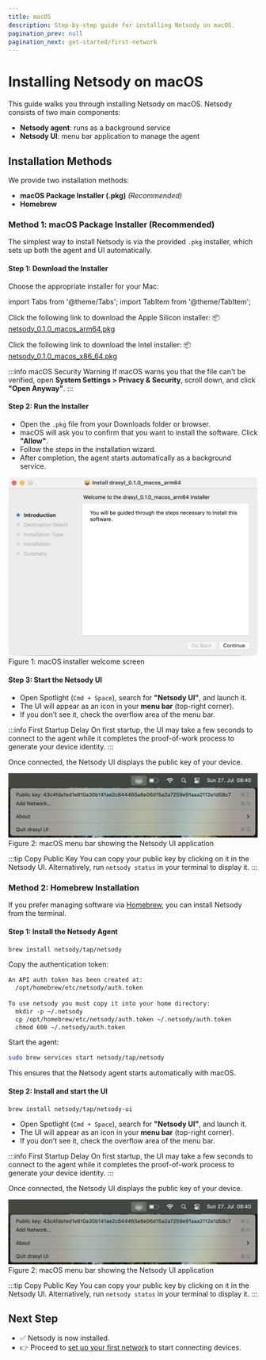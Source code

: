 ```yaml
---
title: macOS
description: Step-by-step guide for installing Netsody on macOS.
pagination_prev: null
pagination_next: get-started/first-network
---
```


# Installing Netsody on macOS

This guide walks you through installing Netsody on macOS. Netsody consists of two main components:

* **Netsody agent**: runs as a background service
* **Netsody UI**: menu bar application to manage the agent

## Installation Methods

We provide two installation methods:

* **macOS Package Installer (.pkg)** _(Recommended)_
* **Homebrew**

### Method 1: macOS Package Installer (Recommended)

The simplest way to install Netsody is via the provided `.pkg` installer, which sets up both the agent and UI automatically.

#### Step 1: Download the Installer

Choose the appropriate installer for your Mac:

import Tabs from '@theme/Tabs';
import TabItem from '@theme/TabItem';

<Tabs>
  <TabItem value="apple-silicon" label="Apple Silicon" default>

Click the following link to download the Apple Silicon installer:
📦 [netsody_0.1.0_macos_arm64.pkg](https://download.netsody.io/binaries/0.1.0/macos-arm64/Netsody_0.1.0_macos_arm64.pkg)

  </TabItem>
  <TabItem value="intel" label="Intel">

Click the following link to download the Intel installer:
📦 [netsody_0.1.0_macos_x86_64.pkg](https://download.netsody.io/binaries/0.1.0/macos-amd64/Netsody_0.1.0_macos_x86_64.pkg)

  </TabItem>
</Tabs>

:::info macOS Security Warning
If macOS warns you that the file can't be verified, open **System Settings > Privacy & Security**, scroll down, and click **"Open Anyway"**.
:::

#### Step 2: Run the Installer

* Open the `.pkg` file from your Downloads folder or browser.
* macOS will ask you to confirm that you want to install the software. Click **"Allow"**.
* Follow the steps in the installation wizard.
* After completion, the agent starts automatically as a background service.

<div style={{ maxWidth: '550px', margin: '1rem auto', textAlign: 'center' }}>
  <img
    src="/img/macos-installer.png"
    alt="Screenshot showing the welcome screen of macOS installer"
    style={{
      maxWidth: '100%',
      width: '100%',
      boxShadow: '0 4px 16px rgba(0, 0, 0, 0.35)',
      margin: '0 auto',
      backgroundColor: '#ddd',
    }}
  />
  <div style={{ textAlign: 'center', color: '#666' }}>
    Figure 1: macOS installer welcome screen
  </div>
</div>

#### Step 3: Start the Netsody UI

* Open Spotlight (`Cmd + Space`), search for **"Netsody UI"**, and launch it.
* The UI will appear as an icon in your **menu bar** (top-right corner).
* If you don’t see it, check the overflow area of the menu bar.

:::info First Startup Delay
On first startup, the UI may take a few seconds to connect to the agent while it completes the proof-of-work process to generate your device identity.
:::

Once connected, the Netsody UI displays the public key of your device.

<div style={{ maxWidth: '600px', margin: '1rem auto', textAlign: 'center' }}>
  <img
    src="/img/macos-menubar.png"
    alt="macOS menu bar showing the Netsody UI application"
    style={{
      maxWidth: '100%',
      width: '100%',
      boxShadow: '0 4px 16px rgba(0, 0, 0, 0.35)',
      margin: '0 auto',
      backgroundColor: '#ddd',
    }}
  />
  <div style={{ textAlign: 'center', color: '#666' }}>
    Figure 2: macOS menu bar showing the Netsody UI application
  </div>
</div>

:::tip Copy Public Key
You can copy your public key by clicking on it in the Netsody UI.
Alternatively, run `netsody status` in your terminal to display it.
:::

### Method 2: Homebrew Installation

If you prefer managing software via [Homebrew](https://brew.sh/), you can install Netsody from the terminal.

#### Step 1: Install the Netsody Agent

```bash
brew install netsody/tap/netsody
```

Copy the authentication token: 
```
An API auth token has been created at:
  /opt/homebrew/etc/netsody/auth.token

To use netsody you must copy it into your home directory:
  mkdir -p ~/.netsody
  cp /opt/homebrew/etc/netsody/auth.token ~/.netsody/auth.token
  chmod 600 ~/.netsody/auth.token
```

Start the agent:
```bash
sudo brew services start netsody/tap/netsody
```

This ensures that the Netsody agent starts automatically with macOS.

#### Step 2: Install and start the UI

```bash
brew install netsody/tap/netsody-ui
```

* Open Spotlight (`Cmd + Space`), search for **"Netsody UI"**, and launch it.
* The UI will appear as an icon in your **menu bar** (top-right corner).
* If you don’t see it, check the overflow area of the menu bar.

:::info First Startup Delay
On first startup, the UI may take a few seconds to connect to the agent while it completes the proof-of-work process to generate your device identity.
:::

Once connected, the Netsody UI displays the public key of your device.

<div style={{ maxWidth: '600px', margin: '1rem auto', textAlign: 'center' }}>
  <img
    src="/img/macos-menubar.png"
    alt="macOS menu bar showing the Netsody UI application"
    style={{
      maxWidth: '100%',
      width: '100%',
      boxShadow: '0 4px 16px rgba(0, 0, 0, 0.35)',
      margin: '0 auto',
      backgroundColor: '#ddd',
    }}
  />
  <div style={{ textAlign: 'center', color: '#666' }}>
    Figure 2: macOS menu bar showing the Netsody UI application
  </div>
</div>

:::tip Copy Public Key
You can copy your public key by clicking on it in the Netsody UI.
Alternatively, run `netsody status` in your terminal to display it.
:::

## Next Step

* ✅ Netsody is now installed.
* 👉 Proceed to [set up your first network](../first-network.mdx) to start connecting devices.
